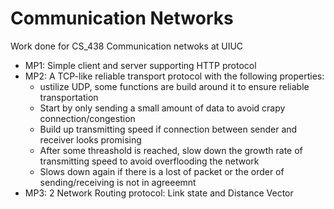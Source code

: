 # Communication Networks
Work done for CS_438 Communication netwoks at UIUC
* MP1: Simple client and server supporting HTTP protocol
* MP2: A TCP-like reliable transport protocol with the following properties:
  - ustilize UDP, some functions are build around it to ensure reliable transportation
  - Start by only sending a small amount of data to avoid crapy connection/congestion
  - Build up transmitting speed if connection between sender and receiver looks promising
  - After some threashold is reached, slow down the growth rate of transmitting speed to avoid overflooding the network
  - Slows down again if there is a lost of packet or the order of sending/receiving is not in agreeemnt
* MP3: 2 Network Routing protocol: Link state and Distance Vector
